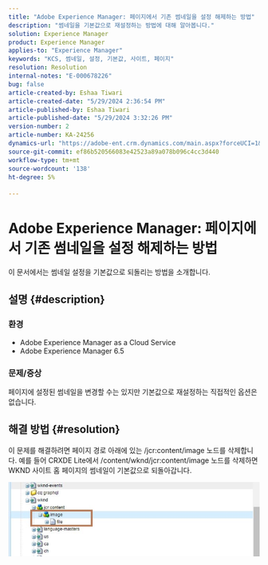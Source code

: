 ```yaml
---
title: "Adobe Experience Manager: 페이지에서 기존 썸네일을 설정 해제하는 방법"
description: "썸네일을 기본값으로 재설정하는 방법에 대해 알아봅니다."
solution: Experience Manager
product: Experience Manager
applies-to: "Experience Manager"
keywords: "KCS, 썸네일, 설정, 기본값, 사이트, 페이지"
resolution: Resolution
internal-notes: "E-000678226"
bug: false
article-created-by: Eshaa Tiwari
article-created-date: "5/29/2024 2:36:54 PM"
article-published-by: Eshaa Tiwari
article-published-date: "5/29/2024 3:32:26 PM"
version-number: 2
article-number: KA-24256
dynamics-url: "https://adobe-ent.crm.dynamics.com/main.aspx?forceUCI=1&pagetype=entityrecord&etn=knowledgearticle&id=27b8bddf-c81d-ef11-840b-6045bd026dc7"
source-git-commit: ef86b520566083e42523a89a078b096c4cc3d440
workflow-type: tm+mt
source-wordcount: '138'
ht-degree: 5%

---
```


# Adobe Experience Manager: 페이지에서 기존 썸네일을 설정 해제하는 방법


이 문서에서는 썸네일 설정을 기본값으로 되돌리는 방법을 소개합니다.

## 설명 {#description}


### <b>환경</b>

- Adobe Experience Manager as a Cloud Service
- Adobe Experience Manager 6.5


### 문제/증상

페이지에 설정된 썸네일을 변경할 수는 있지만 기본값으로 재설정하는 직접적인 옵션은 없습니다.


## 해결 방법 {#resolution}


이 문제를 해결하려면 페이지 경로 아래에 있는 /jcr:content/image 노드를 삭제합니다. 예를 들어 CRXDE Lite에서 /content/wknd/jcr:content/image 노드를 삭제하면 WKND 사이트 홈 페이지의 썸네일이 기본값으로 되돌아갑니다.

![](assets/7ba6cb6c-0e14-ef11-9f89-6045bd06eea5.png)
